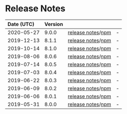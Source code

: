 # Release Notes

| Date (UTC) | Version |  |  |
| :-- | :-- | :--: | :-- |
| 2020-05-27 | 9.0.0 | [release notes](9.0.0/README.md)/[npm](https://www.npmjs.com/package/@dagonmetric/angular-build/v/9.0.0) | - |
| 2019-12-13 | 8.1.1 | [release notes](8.1.1/README.md)/[npm](https://www.npmjs.com/package/@dagonmetric/angular-build/v/8.1.1) | - |
| 2019-10-14 | 8.1.0 | [release notes](8.1.0/README.md)/[npm](https://www.npmjs.com/package/@dagonmetric/angular-build/v/8.1.0) | - |
| 2019-08-06 | 8.0.6 | [release notes](8.0.6/README.md)/[npm](https://www.npmjs.com/package/@dagonmetric/angular-build/v/8.0.6) | - |
| 2019-07-14 | 8.0.5 | [release notes](8.0.5/README.md)/[npm](https://www.npmjs.com/package/@dagonmetric/angular-build/v/8.0.5) | - |
| 2019-07-03 | 8.0.4 | [release notes](8.0.4/README.md)/[npm](https://www.npmjs.com/package/@dagonmetric/angular-build/v/8.0.4) | - |
| 2019-06-22 | 8.0.3 | [release notes](8.0.3/README.md)/[npm](https://www.npmjs.com/package/@dagonmetric/angular-build/v/8.0.3) | - |
| 2019-06-09 | 8.0.2 | [release notes](8.0.2/README.md)/[npm](https://www.npmjs.com/package/@dagonmetric/angular-build/v/8.0.2) | - |
| 2019-06-06 | 8.0.1 | [release notes](8.0.1/README.md)/[npm](https://www.npmjs.com/package/@dagonmetric/angular-build/v/8.0.1) | - |
| 2019-05-31 | 8.0.0 | [release notes](8.0.0/README.md)/[npm](https://www.npmjs.com/package/@dagonmetric/angular-build/v/8.0.0) | - |
